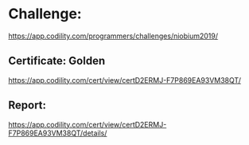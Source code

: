 ﻿# Challenge: 
https://app.codility.com/programmers/challenges/niobium2019/

## Certificate: Golden
https://app.codility.com/cert/view/certD2ERMJ-F7P869EA93VM38QT/

## Report:
https://app.codility.com/cert/view/certD2ERMJ-F7P869EA93VM38QT/details/